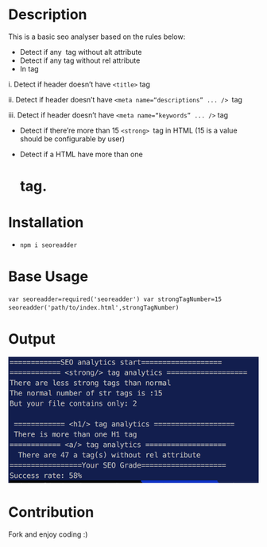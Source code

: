 # Description

This is a basic seo analyser based on the rules below:
-  Detect if any <img /> tag without alt attribute
- Detect if any <a /> tag without rel attribute
-  In <head> tag

i. Detect if header doesn’t have `<title>` tag

ii. Detect if header doesn’t have `<meta name=“descriptions” ... /> `tag

iii. Detect if header doesn’t have `<meta name=“keywords” ... />` tag

-  Detect if there’re more than 15 `<strong> `tag in HTML (15 is a value should be configurable by user)

-  Detect if a HTML have more than one <H1> tag.

# Installation

- `npm i seoreadder`

# Base Usage 

`var seoreadder=required('seoreadder')
var strongTagNumber=15
seoreadder('path/to/index.html',strongTagNumber)`

# Output

![Output image](docs/output.png)


# Contribution

Fork and enjoy coding :) 


